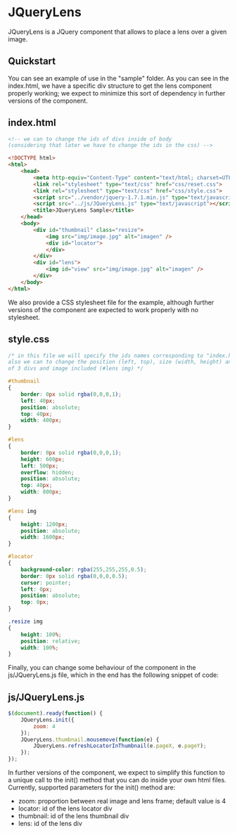 JQueryLens
============================================================

JQueryLens is a JQuery component that allows to place a lens over a given image.

Quickstart
-------------------------------------------------------

You can see an example of use in the "sample" folder.
As you can see in the index.html, we have a specific div structure to get the lens component properly working; we expect to minimize this sort of dependency in further versions of the component.

index.html
----------------------------

~~~~~ html
<!-- we can to change the ids of divs inside of body 
(considering that later we have to change the ids in the css) -->

<!DOCTYPE html>
<html>
	<head>
    	<meta http-equiv="Content-Type" content="text/html; charset=UTF-8">
        <link rel="stylesheet" type="text/css" href="css/reset.css">
	    <link rel="stylesheet" type="text/css" href="css/style.css">
        <script src="../vendor/jquery-1.7.1.min.js" type="text/javascript"></script>
        <script src="../js/JQueryLens.js" type="text/javascript"></script>
        <title>JQueryLens Sample</title>
    </head>
    <body>
        <div id="thumbnail" class="resize">
            <img src="img/image.jpg" alt="imagen" />
            <div id="locator">
            </div>
        </div>
        <div id="lens">
            <img id="view" src="img/image.jpg" alt="imagen" />
        </div>
    </body>
</html>
~~~~~

We also provide a CSS stylesheet file for the example, although further versions of the component are expected to work properly with no stylesheet.

style.css
----------------------------

~~~~~ css
/* in this file we will specify the ids names corresponding to "index.html", 
also we can to change the position (left, top), size (width, height) and border 
of 3 divs and image included (#lens img) */

#thumbnail
{
    border: 0px solid rgba(0,0,0,1);
    left: 40px;
    position: absolute;
    top: 40px;
    width: 400px;
}

#lens
{
    border: 0px solid rgba(0,0,0,1);
    height: 600px;
    left: 500px;
    overflow: hidden;
    position: absolute;
    top: 40px;
    width: 800px;
}

#lens img
{
    height: 1200px;
    position: absolute;
    width: 1600px;
}

#locator
{
    background-color: rgba(255,255,255,0.5);
    border: 0px solid rgba(0,0,0,0.5);
    cursor: pointer;
    left: 0px;
    position: absolute;
    top: 0px;
}

.resize img
{
    height: 100%;
    position: relative;
    width: 100%;
}
~~~~~

Finally, you can change some behaviour of the component in the js/JQueryLens.js file, which in the end has the following snippet of code:

js/JQueryLens.js
----------------------------

~~~~~ js
$(document).ready(function() {
	JQueryLens.init({
		zoom: 4
	});
	JQueryLens.thumbnail.mousemove(function(e) {
		JQueryLens.refreshLocatorInThumbnail(e.pageX, e.pageY);
	});
});
~~~~~

In further versions of the component, we expect to simplify this function to a unique call to the init() method that you can do inside your own html files. Currently, supported parameters for the init() method are:

- zoom: proportion between real image and lens frame; default value is 4
- locator: id of the lens locator div
- thumbnail: id of the lens thumbnail div
- lens: id of the lens div
